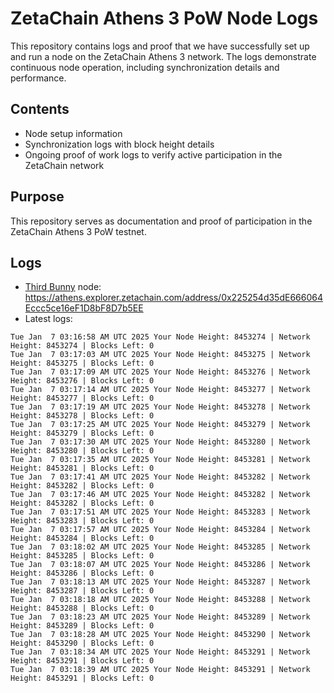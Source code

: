 # ZetaChain Athens 3 PoW Node Logs
This repository contains logs and proof that we have successfully set up and run a node on the ZetaChain Athens 3 network. The logs demonstrate continuous node operation, including synchronization details and performance.

## Contents
- Node setup information
- Synchronization logs with block height details
- Ongoing proof of work logs to verify active participation in the ZetaChain network

## Purpose
This repository serves as documentation and proof of participation in the ZetaChain Athens 3 PoW testnet.

## Logs

- [Third Bunny](https://thirdbunny.xyz/) node: https://athens.explorer.zetachain.com/address/0x225254d35dE666064Eccc5ce16eF1D8bF8D7b5EE
- Latest logs:
```
Tue Jan  7 03:16:58 AM UTC 2025 Your Node Height: 8453274 | Network Height: 8453274 | Blocks Left: 0
Tue Jan  7 03:17:03 AM UTC 2025 Your Node Height: 8453275 | Network Height: 8453275 | Blocks Left: 0
Tue Jan  7 03:17:09 AM UTC 2025 Your Node Height: 8453276 | Network Height: 8453276 | Blocks Left: 0
Tue Jan  7 03:17:14 AM UTC 2025 Your Node Height: 8453277 | Network Height: 8453277 | Blocks Left: 0
Tue Jan  7 03:17:19 AM UTC 2025 Your Node Height: 8453278 | Network Height: 8453278 | Blocks Left: 0
Tue Jan  7 03:17:25 AM UTC 2025 Your Node Height: 8453279 | Network Height: 8453279 | Blocks Left: 0
Tue Jan  7 03:17:30 AM UTC 2025 Your Node Height: 8453280 | Network Height: 8453280 | Blocks Left: 0
Tue Jan  7 03:17:35 AM UTC 2025 Your Node Height: 8453281 | Network Height: 8453281 | Blocks Left: 0
Tue Jan  7 03:17:41 AM UTC 2025 Your Node Height: 8453282 | Network Height: 8453282 | Blocks Left: 0
Tue Jan  7 03:17:46 AM UTC 2025 Your Node Height: 8453282 | Network Height: 8453282 | Blocks Left: 0
Tue Jan  7 03:17:51 AM UTC 2025 Your Node Height: 8453283 | Network Height: 8453283 | Blocks Left: 0
Tue Jan  7 03:17:57 AM UTC 2025 Your Node Height: 8453284 | Network Height: 8453284 | Blocks Left: 0
Tue Jan  7 03:18:02 AM UTC 2025 Your Node Height: 8453285 | Network Height: 8453285 | Blocks Left: 0
Tue Jan  7 03:18:07 AM UTC 2025 Your Node Height: 8453286 | Network Height: 8453286 | Blocks Left: 0
Tue Jan  7 03:18:13 AM UTC 2025 Your Node Height: 8453287 | Network Height: 8453287 | Blocks Left: 0
Tue Jan  7 03:18:18 AM UTC 2025 Your Node Height: 8453288 | Network Height: 8453288 | Blocks Left: 0
Tue Jan  7 03:18:23 AM UTC 2025 Your Node Height: 8453289 | Network Height: 8453289 | Blocks Left: 0
Tue Jan  7 03:18:28 AM UTC 2025 Your Node Height: 8453290 | Network Height: 8453290 | Blocks Left: 0
Tue Jan  7 03:18:34 AM UTC 2025 Your Node Height: 8453291 | Network Height: 8453291 | Blocks Left: 0
Tue Jan  7 03:18:39 AM UTC 2025 Your Node Height: 8453291 | Network Height: 8453291 | Blocks Left: 0
```
